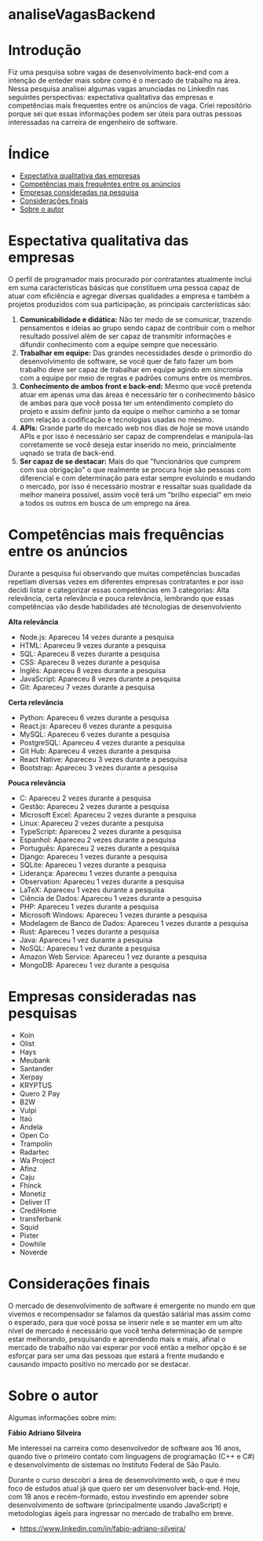 <h1 allign= "center"> analiseVagasBackend </h1>

# Introdução
<p allign="center"> Fiz uma pesquisa sobre vagas de desenvolvimento back-end com a intenção de enteder mais sobre como é o mercado de trabalho na área. Nessa pesquisa analisei algumas vagas anunciadas no LinkedIn nas seguintes perspectivas: expectativa qualitativa das empresas e competências mais frequentes entre os anúncios de vaga.  Criei repositório porque sei que essas informações podem ser úteis para outras pessoas interessadas na carreira de engenheiro de software.
</p>

Índice
===================
 * [Expectativa qualitativa das empresas](https://github.com/FabioAdrianoSilveira/projetodev/blob/main/readme.md#o-que-o-mercado-atual-busca)
 * [Competências mais frequêntes entre os anúncios](https://github.com/FabioAdrianoSilveira/projetodev/blob/main/readme.md#compet%C3%AAncias-mais-procuradas)
 * [Empresas consideradas na pesquisa](https://github.com/FabioAdrianoSilveira/projetodev/blob/main/readme.md#empresas-usadas-como-base-da-pesquisa)
 * [Considerações finais](https://github.com/FabioAdrianoSilveira/projetodev/blob/main/readme.md#conclus%C3%A3o-final)
 * [Sobre o autor](https://github.com/FabioAdrianoSilveira/projetodev/blob/main/readme.md#sobre-o-autor)
 
# Espectativa qualitativa das empresas 
<p allign="center"> O perfil de programador mais procurado por contratantes atualmente inclui em suma características básicas que constituem uma pessoa capaz de atuar com eficiência e agregar diversas qualidades a empresa e também a projetos produzidos com sua participação, as principais carcterísticas são: 
 
1. **Comunicabilidade e didática:** Não ter medo de se comunicar, trazendo pensamentos e ideias ao grupo sendo capaz de contribuir com o melhor resultado possível além de ser capaz de transmitir informações e difundir conhecimento com a equipe sempre que necessário.
2. **Trabalhar em equipe:** Das grandes necessidades desde o primordio do desenvolvimento de software, se você quer de fato fazer um bom trabalho deve ser capaz de trabalhar em equipe agindo em sincronia com a equipe por meio de regras e padrões comuns entre os membros.
3. **Conhecimento de ambos front e back-end:** Mesmo que você pretenda atuar em apenas uma das áreas é necessário ter o conhecimento básico de ambas para que você possa ter um entendimento completo do projeto e assim definir junto da equipe o melhor caminho a se tomar com relação a codificação e tecnologias usadas no mesmo.
4. **APIs:** Grande parte do mercado web nos dias de hoje se move usando APIs e por isso é necessário ser capaz de comprendelas e manipula-las corretamente se você deseja estar inserido no meio, princialmente uqnado se trata de back-end.
5. **Ser capaz de se destacar:** Mais do que "funcionários que cumprem com sua obrigação" o que realmente se procura hoje são pessoas com diferencial e com determinação para estar sempre evoluindo e mudando o mercado, por isso é necessário mostrar e ressaltar suas qualidade da melhor maneira possível, assim você terá um "brilho especial" em meio a todos os outros em busca de um emprego na área.
</p>
 
 
 # Competências mais frequências entre os anúncios
 <p allign="center"> Durante a pesquisa fui observando que muitas competências buscadas repetiam diversas vezes em diferentes empresas contratantes e por isso decidi listar e categorizar essas competências em 3 categorias: Alta relevância, certa relevância e pouca relevância, lembrando que essas competências vão desde habilidades até técnologias de desenvolviento
 
 **Alta relevância**
 * Node.js: Apareceu 14 vezes durante a pesquisa
 * HTML: Apareceu 9 vezes durante a pesquisa
 * SQL: Apareceu 8 vezes durante a pesquisa
 * CSS: Apareceu 8 vezes durante a pesquisa
 * Inglês: Apareceu 8 vezes durante a pesquisa
 * JavaScript: Apareceu 8 vezes durante a pesquisa
 * Git: Apareceu 7 vezes durante a pesquisa
 
 **Certa relevância**
 * Python: Apareceu 6 vezes durante a pesquisa
 * React.js: Apareceu 6 vezes durante a pesquisa
 * MySQL: Apareceu 6 vezes durante a pesquisa
 * PostgreSQL: Apareceu 4 vezes durante a pesquisa
 * Git Hub: Apareceu 4 vezes durante a pesquisa
 * React Native: Apareceu 3 vezes durante a pesquisa
 * Bootstrap: Apareceu 3 vezes durante a pesquisa

 **Pouca relevância**
 * C: Apareceu 2 vezes durante a pesquisa
 * Gestão: Apareceu 2 vezes durante a pesquisa
 * Microsoft Excel: Apareceu 2 vezes durante a pesquisa
 * Linux: Apareceu 2 vezes durante a pesquisa
 * TypeScript: Apareceu 2 vezes durante a pesquisa
 * Espanhol: Apareceu 2 vezes durante a pesquisa
 * Português: Apareceu 2 vezes durante a pesquisa
 * Django: Apareceu 1 vezes durante a pesquisa
 * SQLite: Apareceu 1 vezes durante a pesquisa
 * Liderança: Apareceu 1 vezes durante a pesquisa
 * Observation: Apareceu 1 vezes durante a pesquisa
 * LaTeX: Apareceu 1 vezes durante a pesquisa
 * Ciência de Dados: Apareceu 1 vezes durante a pesquisa
 * PHP: Apareceu 1 vezes durante a pesquisa
 * Microsoft Windows: Apareceu 1 vezes durante a pesquisa
 * Modelagem de Banco de Dados: Apareceu 1 vezes durante a pesquisa
 * Rust: Apareceu 1 vezes durante a pesquisa
 * Java: Apareceu 1 vez durante a pesquisa
 * NoSQL: Apareceu 1 vez durante a pesquisa
 * Amazon Web Service: Apareceu 1 vez durante a pesquisa
 * MongoDB: Apareceu 1 vez durante a pesquisa 
</p>

 # Empresas consideradas nas pesquisas
 * Koin
 * Olist
 * Hays
 * Meubank
 * Santander
 * Xerpay
 * KRYPTUS
 * Quero 2 Pay
 * B2W
 * Vulpi
 * Itaú
 * Andela
 * Open Co
 * Trampolin
 * Radartec
 * Wa Project
 * Afinz
 * Caju
 * Fhinck
 * Monetiz
 * Deliver IT
 * CrediHome
 * transferbank
 * Squid
 * Pixter
 * Dowhile
 * Noverde 
</p>

# Considerações finais
<p allign="center"> O mercado de desenvolvimento de software é emergente no mundo em que vivemos e recompensador se falamos da questão salárial mas assim como o esperado, para que você possa se inserir nele e se manter em um alto nível de mercado é necessário que você tenha determinação de sempre estar melhorando, pesquisando e aprendendo mais e mais, afinal o mercado de trabalho não vai esperar por você então a melhor opção é se esforçar para ser uma das pessoas que estará a frente mudando e causando impacto positivo no mercado por se destacar. 
</p>

# Sobre o autor
<p allign="center">  Algumas informações sobre mim:
 
 **Fábio Adriano Silveira**
 
 Me interessei na carreira como desenvolvedor de software aos 16 anos, quando tive o primeiro contato com linguagens de programação (C++ e C#) e desenvolvimento de sistemas no Instituto Federal de São Paulo.
 
 Durante o curso descobri a área de desenvolvimento web, o que é meu foco de estudos atual já que quero ser um desenvolver back-end. Hoje, com 18 anos e recém-formado, estou investindo em aprender sobre desenvolvimento de software (principalmente usando JavaScript) e metodologias ágeis para ingressar no mercado de trabalho em breve.
 </p>
 
 - https://www.linkedin.com/in/fabio-adriano-silveira/
